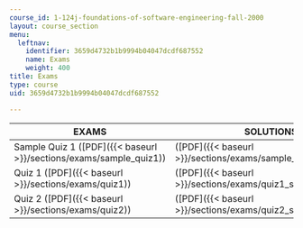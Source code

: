 ```yaml
---
course_id: 1-124j-foundations-of-software-engineering-fall-2000
layout: course_section
menu:
  leftnav:
    identifier: 3659d4732b1b9994b04047dcdf687552
    name: Exams
    weight: 400
title: Exams
type: course
uid: 3659d4732b1b9994b04047dcdf687552

---
```


| EXAMS | SOLUTIONS |
| --- | --- |
| Sample Quiz 1 ([PDF]({{< baseurl >}}/sections/exams/sample_quiz1)) | ([PDF]({{< baseurl >}}/sections/exams/sample_quiz1_answers)) |
| Quiz 1 ([PDF]({{< baseurl >}}/sections/exams/quiz1)) | ([PDF]({{< baseurl >}}/sections/exams/quiz1_solutions)) |
| Quiz 2 ([PDF]({{< baseurl >}}/sections/exams/quiz2)) | ([PDF]({{< baseurl >}}/sections/exams/quiz2_solutions))